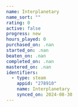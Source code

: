 ```yaml
---
name: Interplanetary
name_sort: ""
rating: 0
active: false
progress: new
hours_played: 0
purchased_on: .nan
started_on: .nan
beaten_on: .nan
completed_on: .nan
mastered_on: .nan
identifiers:
  - type: steam
    appid: "278910"
    name: Interplanetary
    synced_on: 2024-08-30
---
```

